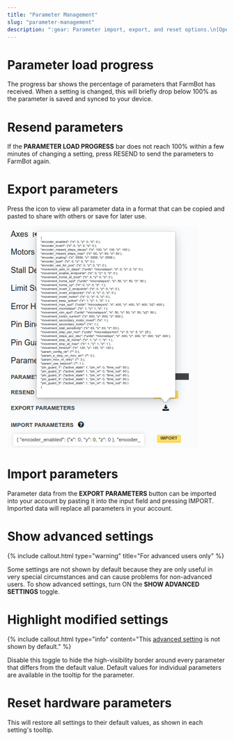 ```yaml
---
title: "Parameter Management"
slug: "parameter-management"
description: ":gear: Parameter import, export, and reset options.\n[Open these settings in the app](https://my.farm.bot/app/designer/settings?highlight=parameter_management)"
---
```



# Parameter load progress

The progress bar shows the percentage of parameters that FarmBot has received.
When a setting is changed, this will briefly drop below 100% as the parameter
is saved and synced to your device.

# Resend parameters

If the __PARAMETER LOAD PROGRESS__ bar does not reach 100% within a few
minutes of changing a setting, press <span class="fb-button fb-yellow">RESEND</span>
to send the parameters to FarmBot again.

# Export parameters

Press the <i class='fa fa-download'></i> icon to view all parameter data
in a format that can be copied and pasted to share with others or save for later use.

![export parameters](_images/export_parameters.png)

# Import parameters

Parameter data from the __EXPORT PARAMETERS__ button can be imported into your account
by pasting it into the input field and pressing <span class="fb-button fb-yellow">IMPORT</span>.
Imported data will replace all parameters in your account.

# Show advanced settings

{%
include callout.html
type="warning"
title="For advanced users only"
%}

Some settings are not shown by default because they are only useful in very special circumstances and can cause problems for non-advanced users. To show advanced settings, turn <span class="fb-peripheral-on">ON</span> the **SHOW ADVANCED SETTINGS** toggle.

# Highlight modified settings

{%
include callout.html
type="info"
content="This [advanced setting](../settings/parameter-management.md#show-advanced-settings) is not shown by default."
%}

Disable this toggle to hide the high-visibility border around every parameter
that differs from the default value. Default values for individual parameters
are available in the <i class='fa fa-question-circle'></i> tooltip for the parameter.

# Reset hardware parameters

This will restore all settings to their default values, as shown in each setting's tooltip.
